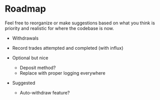 # Roadmap

Feel free to reorganize or make suggestions based on what you think is priority and realistic for where the codebase is now.

* Withdrawals

* Record trades attempted and completed (with influx)

* Optional but nice
    * Deposit method?
    * Replace with proper logging everywhere
    
* Suggested
    * Auto-withdraw feature?